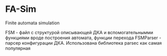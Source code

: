 # FA-Sim

Finite automata simulation

FSM - файл с структурой описывающей ДКА и вспомогательнымми функциями вроде построения автомата, функции перехода
FSMParser - парсер конфигурации ДКА. Использована библиотека parsec как самая популярная